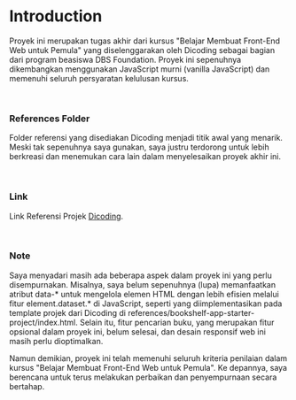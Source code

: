 # Introduction
Proyek ini merupakan tugas akhir dari kursus "Belajar Membuat Front-End Web untuk Pemula" yang diselenggarakan oleh Dicoding sebagai bagian dari program beasiswa DBS Foundation. Proyek ini sepenuhnya dikembangkan menggunakan JavaScript murni (vanilla JavaScript) dan memenuhi seluruh persyaratan kelulusan kursus.

<br>

### References Folder
Folder referensi yang disediakan Dicoding menjadi titik awal yang menarik. Meski tak sepenuhnya saya gunakan, saya justru terdorong untuk lebih berkreasi dan menemukan cara lain dalam menyelesaikan proyek akhir ini.

<br>

### Link
Link Referensi Projek [Dicoding](https://bookshelfappsdicoding.netlify.app/).

<br>

### Note
Saya menyadari masih ada beberapa aspek dalam proyek ini yang perlu disempurnakan. Misalnya, saya belum sepenuhnya (lupa) memanfaatkan atribut data-* untuk mengelola elemen HTML dengan lebih efisien melalui fitur element.dataset.* di JavaScript, seperti yang diimplementasikan pada template projek dari Dicoding di references/bookshelf-app-starter-project/index.html. Selain itu, fitur pencarian buku, yang merupakan fitur opsional dalam proyek ini, belum selesai, dan desain responsif web ini masih perlu dioptimalkan.

Namun demikian, proyek ini telah memenuhi seluruh kriteria penilaian dalam kursus "Belajar Membuat Front-End Web untuk Pemula". Ke depannya, saya berencana untuk terus melakukan perbaikan dan penyempurnaan secara bertahap.
